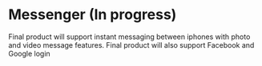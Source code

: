 # Messenger (In progress)
Final product will support instant messaging between iphones with photo and video message features. Final product will also support Facebook and Google login
